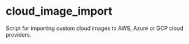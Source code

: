 # cloud_image_import
Script for importing custom cloud images to AWS, Azure or GCP cloud providers.
